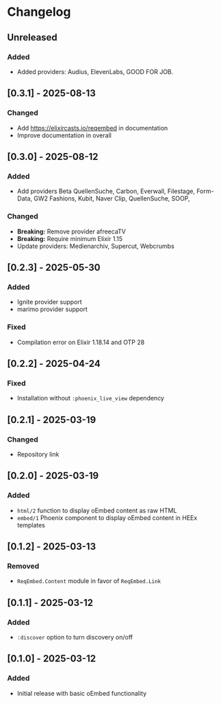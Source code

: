 # Changelog

## Unreleased

### Added
- Added providers: Audius, ElevenLabs, GOOD FOR JOB.

## [0.3.1] - 2025-08-13

### Changed

- Add https://elixircasts.io/reqembed in documentation
- Improve documentation in overall

## [0.3.0] - 2025-08-12

### Added

- Add providers Beta QuellenSuche, Carbon, Everwall, Filestage, Form-Data, GW2 Fashions, Kubit, Naver Clip, QuellenSuche, SOOP, 

### Changed

- **Breaking:** Remove provider afreecaTV
- **Breaking:** Require minimum Elixir 1.15
- Update providers: Medienarchiv, Supercut, Webcrumbs

## [0.2.3] - 2025-05-30

### Added

- Ignite provider support
- marimo provider support

### Fixed

- Compilation error on Elixir 1.18.14 and OTP 28

## [0.2.2] - 2025-04-24

### Fixed

- Installation without `:phoenix_live_view` dependency

## [0.2.1] - 2025-03-19

### Changed

- Repository link

## [0.2.0] - 2025-03-19

### Added

- `html/2` function to display oEmbed content as raw HTML
- `embed/1` Phoenix component to display oEmbed content in HEEx templates

## [0.1.2] - 2025-03-13

### Removed

- `ReqEmbed.Content` module in favor of `ReqEmbed.Link`

## [0.1.1] - 2025-03-12

### Added

- `:discover` option to turn discovery on/off

## [0.1.0] - 2025-03-12

### Added

- Initial release with basic oEmbed functionality
